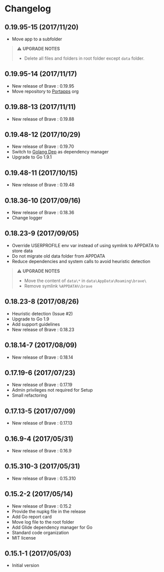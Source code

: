 # Changelog

## 0.19.95-15 (2017/11/20)

* Move app to a subfolder

> :warning: **UPGRADE NOTES**
> * Delete all files and folders in root folder except `data` folder.

## 0.19.95-14 (2017/11/17)

* New release of Brave : 0.19.95
* Move repository to [Portapps](https://github.com/portapps) org

## 0.19.88-13 (2017/11/11)

* New release of Brave : 0.19.88

## 0.19.48-12 (2017/10/29)

* New release of Brave : 0.19.70
* Switch to [Golang Dep](https://github.com/golang/dep) as dependency manager
* Upgrade to Go 1.9.1

## 0.19.48-11 (2017/10/15)

* New release of Brave : 0.19.48

## 0.18.36-10 (2017/09/16)

* New release of Brave : 0.18.36
* Change logger

## 0.18.23-9 (2017/09/05)

* Override USERPROFILE env var instead of using symlink to APPDATA to store data
* Do not migrate old data folder from APPDATA
* Reduce dependencies and system calls to avoid heuristic detection

> :warning: **UPGRADE NOTES**
> * Move the content of `data\*` in `data\AppData\Roaming\brave\`
> * Remove symlink `%APPDATA%\brave`

## 0.18.23-8 (2017/08/26)

* Heuristic detection (Issue #2)
* Upgrade to Go 1.9
* Add support guidelines
* New release of Brave : 0.18.23

## 0.18.14-7 (2017/08/09)

* New release of Brave : 0.18.14

## 0.17.19-6 (2017/07/23)

* New release of Brave : 0.17.19
* Admin privileges not required for Setup
* Small refactoring

## 0.17.13-5 (2017/07/09)

* New release of Brave : 0.17.13

## 0.16.9-4 (2017/05/31)

* New release of Brave : 0.16.9

## 0.15.310-3 (2017/05/31)

* New release of Brave : 0.15.310

## 0.15.2-2 (2017/05/14)

* New release of Brave : 0.15.2
* Provide the nupkg file in the release
* Add Go report card
* Move log file to the root folder
* Add Glide dependency manager for Go
* Standard code organization
* MIT license

## 0.15.1-1 (2017/05/03)

* Initial version

